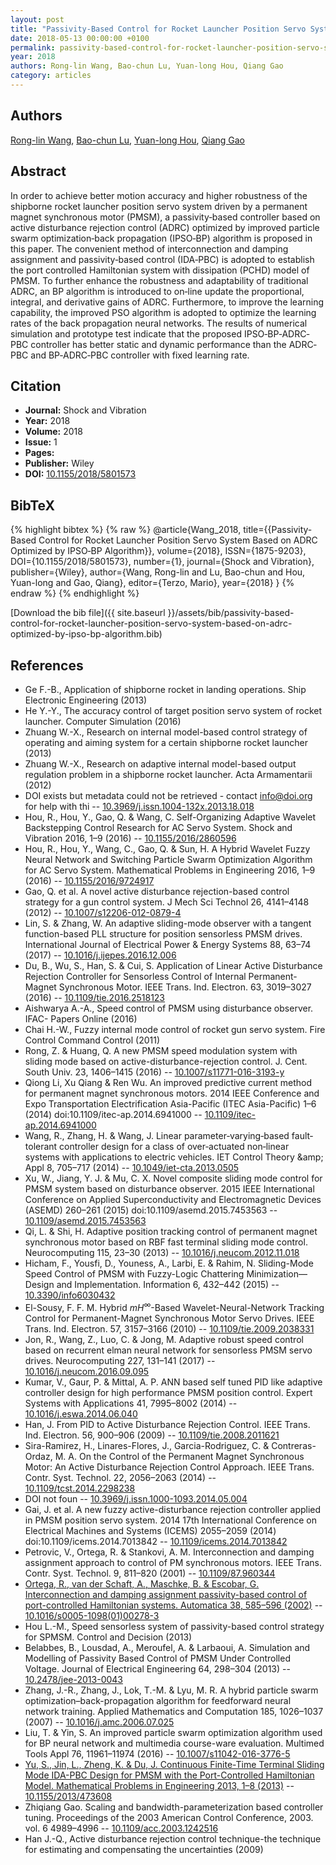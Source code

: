 ```yaml
---
layout: post
title: "Passivity‐Based Control for Rocket Launcher Position Servo System Based on ADRC Optimized by IPSO‐BP Algorithm"
date: 2018-05-13 00:00:00 +0100
permalink: passivity-based-control-for-rocket-launcher-position-servo-system-based-on-adrc-optimized-by-ipso-bp-algorithm
year: 2018
authors: Rong-lin Wang, Bao-chun Lu, Yuan-long Hou, Qiang Gao
category: articles
---
```

 
## Authors
[Rong-lin Wang](authors/rong-lin-wang), [Bao-chun Lu](authors/bao-chun-lu), [Yuan-long Hou](authors/yuan-long-hou), [Qiang Gao](authors/qiang-gao)
 
## Abstract
In order to achieve better motion accuracy and higher robustness of the shipborne rocket launcher position servo system driven by a permanent magnet synchronous motor (PMSM), a passivity‐based controller based on active disturbance rejection control (ADRC) optimized by improved particle swarm optimization‐back propagation (IPSO‐BP) algorithm is proposed in this paper. The convenient method of interconnection and damping assignment and passivity‐based control (IDA‐PBC) is adopted to establish the port controlled Hamiltonian system with dissipation (PCHD) model of PMSM. To further enhance the robustness and adaptability of traditional ADRC, an BP algorithm is introduced to on‐line update the proportional, integral, and derivative gains of ADRC. Furthermore, to improve the learning capability, the improved PSO algorithm is adopted to optimize the learning rates of the back propagation neural networks. The results of numerical simulation and prototype test indicate that the proposed IPSO‐BP‐ADRC‐PBC controller has better static and dynamic performance than the ADRC‐PBC and BP‐ADRC‐PBC controller with fixed learning rate.
 
## Citation
- **Journal:** Shock and Vibration
- **Year:** 2018
- **Volume:** 2018
- **Issue:** 1
- **Pages:** 
- **Publisher:** Wiley
- **DOI:** [10.1155/2018/5801573](https://doi.org/10.1155/2018/5801573)
 
## BibTeX
{% highlight bibtex %}
{% raw %}
@article{Wang_2018,
  title={{Passivity‐Based Control for Rocket Launcher Position Servo System Based on ADRC Optimized by IPSO‐BP Algorithm}},
  volume={2018},
  ISSN={1875-9203},
  DOI={10.1155/2018/5801573},
  number={1},
  journal={Shock and Vibration},
  publisher={Wiley},
  author={Wang, Rong-lin and Lu, Bao-chun and Hou, Yuan-long and Gao, Qiang},
  editor={Terzo, Mario},
  year={2018}
}
{% endraw %}
{% endhighlight %}
 
[Download the bib file]({{ site.baseurl }}/assets/bib/passivity-based-control-for-rocket-launcher-position-servo-system-based-on-adrc-optimized-by-ipso-bp-algorithm.bib)
 
## References
- Ge F.-B., Application of shipborne rocket in landing operations. Ship Electronic Engineering (2013)
- He Y.-Y., The accuracy control of target position servo system of rocket launcher. Computer Simulation (2016)
- Zhuang W.-X., Research on internal model-based control strategy of operating and aiming system for a certain shipborne rocket launcher (2013)
- Zhuang W.-X., Research on adaptive internal model-based output regulation problem in a shipborne rocket launcher. Acta Armamentarii (2012)
- DOI exists but metadata could not be retrieved - contact info@doi.org for help with thi -- [10.3969/j.issn.1004-132x.2013.18.018](https://doi.org/10.3969/j.issn.1004-132x.2013.18.018)
- Hou, R., Hou, Y., Gao, Q. & Wang, C. Self-Organizing Adaptive Wavelet Backstepping Control Research for AC Servo System. Shock and Vibration 2016, 1–9 (2016) -- [10.1155/2016/2860596](https://doi.org/10.1155/2016/2860596)
- Hou, R., Hou, Y., Wang, C., Gao, Q. & Sun, H. A Hybrid Wavelet Fuzzy Neural Network and Switching Particle Swarm Optimization Algorithm for AC Servo System. Mathematical Problems in Engineering 2016, 1–9 (2016) -- [10.1155/2016/9724917](https://doi.org/10.1155/2016/9724917)
- Gao, Q. et al. A novel active disturbance rejection-based control strategy for a gun control system. J Mech Sci Technol 26, 4141–4148 (2012) -- [10.1007/s12206-012-0879-4](https://doi.org/10.1007/s12206-012-0879-4)
- Lin, S. & Zhang, W. An adaptive sliding-mode observer with a tangent function-based PLL structure for position sensorless PMSM drives. International Journal of Electrical Power &amp; Energy Systems 88, 63–74 (2017) -- [10.1016/j.ijepes.2016.12.006](https://doi.org/10.1016/j.ijepes.2016.12.006)
- Du, B., Wu, S., Han, S. & Cui, S. Application of Linear Active Disturbance Rejection Controller for Sensorless Control of Internal Permanent-Magnet Synchronous Motor. IEEE Trans. Ind. Electron. 63, 3019–3027 (2016) -- [10.1109/tie.2016.2518123](https://doi.org/10.1109/tie.2016.2518123)
- Aishwarya A.-A., Speed control of PMSM using disturbance observer. IFAC- Papers Online (2016)
- Chai H.-W., Fuzzy internal mode control of rocket gun servo system. Fire Control Command Control (2011)
- Rong, Z. & Huang, Q. A new PMSM speed modulation system with sliding mode based on active-disturbance-rejection control. J. Cent. South Univ. 23, 1406–1415 (2016) -- [10.1007/s11771-016-3193-y](https://doi.org/10.1007/s11771-016-3193-y)
- Qiong Li, Xu Qiang & Ren Wu. An improved predictive current method for permanent magnet synchronous motors. 2014 IEEE Conference and Expo Transportation Electrification Asia-Pacific (ITEC Asia-Pacific) 1–6 (2014) doi:10.1109/itec-ap.2014.6941000 -- [10.1109/itec-ap.2014.6941000](https://doi.org/10.1109/itec-ap.2014.6941000)
- Wang, R., Zhang, H. & Wang, J. Linear parameter‐varying‐based fault‐tolerant controller design for a class of over‐actuated non‐linear systems with applications to electric vehicles. IET Control Theory &amp;amp; Appl 8, 705–717 (2014) -- [10.1049/iet-cta.2013.0505](https://doi.org/10.1049/iet-cta.2013.0505)
- Xu, W., Jiang, Y. J. & Mu, C. X. Novel composite sliding mode control for PMSM system based on disturbance observer. 2015 IEEE International Conference on Applied Superconductivity and Electromagnetic Devices (ASEMD) 260–261 (2015) doi:10.1109/asemd.2015.7453563 -- [10.1109/asemd.2015.7453563](https://doi.org/10.1109/asemd.2015.7453563)
- Qi, L. & Shi, H. Adaptive position tracking control of permanent magnet synchronous motor based on RBF fast terminal sliding mode control. Neurocomputing 115, 23–30 (2013) -- [10.1016/j.neucom.2012.11.018](https://doi.org/10.1016/j.neucom.2012.11.018)
- Hicham, F., Yousfi, D., Youness, A., Larbi, E. & Rahim, N. Sliding-Mode Speed Control of PMSM with Fuzzy-Logic Chattering Minimization—Design and Implementation. Information 6, 432–442 (2015) -- [10.3390/info6030432](https://doi.org/10.3390/info6030432)
- El-Sousy, F. F. M. Hybrid ${m H}^{\infty}$-Based Wavelet-Neural-Network Tracking Control for Permanent-Magnet Synchronous Motor Servo Drives. IEEE Trans. Ind. Electron. 57, 3157–3166 (2010) -- [10.1109/tie.2009.2038331](https://doi.org/10.1109/tie.2009.2038331)
- Jon, R., Wang, Z., Luo, C. & Jong, M. Adaptive robust speed control based on recurrent elman neural network for sensorless PMSM servo drives. Neurocomputing 227, 131–141 (2017) -- [10.1016/j.neucom.2016.09.095](https://doi.org/10.1016/j.neucom.2016.09.095)
- Kumar, V., Gaur, P. & Mittal, A. P. ANN based self tuned PID like adaptive controller design for high performance PMSM position control. Expert Systems with Applications 41, 7995–8002 (2014) -- [10.1016/j.eswa.2014.06.040](https://doi.org/10.1016/j.eswa.2014.06.040)
- Han, J. From PID to Active Disturbance Rejection Control. IEEE Trans. Ind. Electron. 56, 900–906 (2009) -- [10.1109/tie.2008.2011621](https://doi.org/10.1109/tie.2008.2011621)
- Sira-Ramirez, H., Linares-Flores, J., Garcia-Rodriguez, C. & Contreras-Ordaz, M. A. On the Control of the Permanent Magnet Synchronous Motor: An Active Disturbance Rejection Control Approach. IEEE Trans. Contr. Syst. Technol. 22, 2056–2063 (2014) -- [10.1109/tcst.2014.2298238](https://doi.org/10.1109/tcst.2014.2298238)
- DOI not foun -- [10.3969/j.issn.1000-1093.2014.05.004](https://doi.org/10.3969/j.issn.1000-1093.2014.05.004)
- Gai, J. et al. A new fuzzy active-disturbance rejection controller applied in PMSM position servo system. 2014 17th International Conference on Electrical Machines and Systems (ICEMS) 2055–2059 (2014) doi:10.1109/icems.2014.7013842 -- [10.1109/icems.2014.7013842](https://doi.org/10.1109/icems.2014.7013842)
- Petrovic, V., Ortega, R. & Stankovi, A. M. Interconnection and damping assignment approach to control of PM synchronous motors. IEEE Trans. Contr. Syst. Technol. 9, 811–820 (2001) -- [10.1109/87.960344](https://doi.org/10.1109/87.960344)
- [Ortega, R., van der Schaft, A., Maschke, B. & Escobar, G. Interconnection and damping assignment passivity-based control of port-controlled Hamiltonian systems. Automatica 38, 585–596 (2002)](interconnection-and-damping-assignment-passivity-based-control-of-port-controlled-hamiltonian-systems) -- [10.1016/s0005-1098(01)00278-3](https://doi.org/10.1016/s0005-1098(01)00278-3)
- Hou L.-M., Speed sensorless system of passivity-based control strategy for SPMSM. Control and Decision (2013)
- Belabbes, B., Lousdad, A., Meroufel, A. & Larbaoui, A. Simulation and Modelling of Passivity Based Control of PMSM Under Controlled Voltage. Journal of Electrical Engineering 64, 298–304 (2013) -- [10.2478/jee-2013-0043](https://doi.org/10.2478/jee-2013-0043)
- Zhang, J.-R., Zhang, J., Lok, T.-M. & Lyu, M. R. A hybrid particle swarm optimization–back-propagation algorithm for feedforward neural network training. Applied Mathematics and Computation 185, 1026–1037 (2007) -- [10.1016/j.amc.2006.07.025](https://doi.org/10.1016/j.amc.2006.07.025)
- Liu, T. & Yin, S. An improved particle swarm optimization algorithm used for BP neural network and multimedia course-ware evaluation. Multimed Tools Appl 76, 11961–11974 (2016) -- [10.1007/s11042-016-3776-5](https://doi.org/10.1007/s11042-016-3776-5)
- [Yu, S., Jin, L., Zheng, K. & Du, J. Continuous Finite-Time Terminal Sliding Mode IDA-PBC Design for PMSM with the Port-Controlled Hamiltonian Model. Mathematical Problems in Engineering 2013, 1–8 (2013)](continuous-finite-time-terminal-sliding-mode-ida-pbc-design-for-pmsm-with-the-port-controlled-hamiltonian-model) -- [10.1155/2013/473608](https://doi.org/10.1155/2013/473608)
- Zhiqiang Gao. Scaling and bandwidth-parameterization based controller tuning. Proceedings of the 2003 American Control Conference, 2003. vol. 6 4989–4996 -- [10.1109/acc.2003.1242516](https://doi.org/10.1109/acc.2003.1242516)
- Han J.-Q., Active disturbance rejection control technique-the technique for estimating and compensating the uncertainties (2009)

